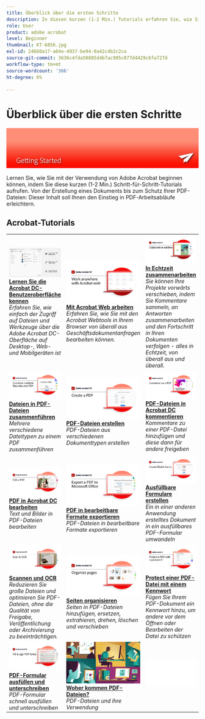 ```yaml
---
title: Überblick über die ersten Schritte
description: In diesen kurzen (1-2 Min.) Tutorials erfahren Sie, wie Sie mit der Verwendung von Adobe Acrobat beginnen
role: User
product: adobe acrobat
level: Beginner
thumbnail: KT-6856.jpg
exl-id: 24660a17-a04e-4937-be94-0a42c4b2c2ca
source-git-commit: 3636c4fda58885d4b7ac995c077d4429c6fa727d
workflow-type: tm+mt
source-wordcount: '366'
ht-degree: 6%

---
```


# Überblick über die ersten Schritte

![Erste Schritte mit Acrobat](../assets/Hero-GettingStarted.png)

Lernen Sie, wie Sie mit der Verwendung von Adobe Acrobat beginnen können, indem Sie diese kurzen (1-2 Min.) Schritt-für-Schritt-Tutorials aufrufen. Von der Erstellung eines Dokuments bis zum Schutz Ihrer PDF-Dateien: Dieser Inhalt soll Ihnen den Einstieg in PDF-Arbeitsabläufe erleichtern.

## Acrobat-Tutorials

<table style="table-layout:fixed">
<tr>
  <td>
    <a href="get-to-know-the-acrobat-dc-interface.md">
      <img alt="Acrobat DC-Benutzeroberfläche kennenlernen" src="../assets/Interface.jpg" />
    </a>
    <div>
    <a href="get-to-know-the-acrobat-dc-interface.md"><strong>Lernen Sie die Acrobat DC-Benutzeroberfläche kennen</strong></a>
    </div>
    <em>Erfahren Sie, wie einfach der Zugriff auf Dateien und Werkzeuge über die Adobe Acrobat DC-Oberfläche auf Desktop-, Web- und Mobilgeräten ist</em>
    <br>
  </td>
  <td>
    <a href="acrobatweb.md">
      <img alt="Mit Acrobat Web arbeiten" src="../assets/Acrobatweb_1280.png" />
    </a>
    <div>
    <a href="acrobatweb.md"><strong>Mit Acrobat Web arbeiten</strong></a>
    </div>
    <em>Erfahren Sie, wie Sie mit den Acrobat Webtools in Ihrem Browser von überall aus Geschäftsdokumentanfragen bearbeiten können.</em>
    <br>
  </td>
  <td>
    <a href="collaborate.md">
      <img alt="In Echtzeit zusammenarbeiten" src="../assets/Collaborate_1280.png" />
    </a>
    <div>
     <a href="collaborate.md"><strong>In Echtzeit zusammenarbeiten</strong></a>
    </div>
    <em>Sie können Ihre Projekte vorwärts verschieben, indem Sie Kommentare sammeln, an Antworten zusammenarbeiten und den Fortschritt in Ihren Dokumenten verfolgen - alles in Echtzeit, von überall aus und überall.</em>
    <br>
  </td>
</tr>
<tr>
  <td>
    <a href="combine-to-pdf.md">
      <img alt="Combine Files to PDF" src="../assets/Combine.jpg" />
    </a>
    <div>
     <a href="combine-to-pdf.md"><strong>Dateien in PDF-Dateien zusammenführen</strong></a>
    </div>
    <em>Mehrere verschiedene Dateitypen zu einem PDF zusammenführen</em>
    <br>
  </td>
  <td>
    <a href="create-pdf.md">
      <img alt="PDF-Dateien erstellen" src="../assets/Create.jpg" />
    </a>
    <div>
    <a href="create-pdf.md"><strong>PDF-Dateien erstellen</strong></a>
    </div>
    <em>PDF-Dateien aus verschiedenen Dokumenttypen erstellen</em>
    <br>
  </td>
  <td>
    <a href="comment-on-pdf-files.md">
      <img alt="PDF-Dateien in Acrobat DC kommentieren" src="../assets/Comment.jpg" />
    </a>
    <div>
    <a href="comment-on-pdf-files.md"><strong>PDF-Dateien in Acrobat DC kommentieren</strong></a>
    </div>
    <em>Kommentare zu einer PDF-Datei hinzufügen und diese dann für andere freigeben</em>
    <br>
  </td>  
</tr>
<tr>
  <td>
    <a href="edit-pdf.md">
      <img alt="PDF in Acrobat DC bearbeiten" src="../assets/Edit.jpg" />
    </a>
    <div>
    <a href="edit-pdf.md"><strong>PDF in Acrobat DC bearbeiten</strong></a>
    </div>
    <em>Text und Bilder in PDF-Dateien bearbeiten</em>
    <br>
  </td>
   <td>
    <a href="export-pdf.md">
      <img alt="PDF in bearbeitbare Formate exportieren" src="../assets/Export.jpg" />
    </a>
    <div>
    <a href="export-pdf.md"><strong>PDF in bearbeitbare Formate exportieren</strong></a>
    </div>
    <em>PDF-Dateien in bearbeitbare Formate exportieren</em>
    <br>
  </td>
  <td>
    <a href="create-fillable-forms.md">
      <img alt="Ausfüllbare Formulare erstellen" src="../assets/Form.jpg" />
    </a>
    <div>
    <a href="create-fillable-forms.md"><strong>Ausfüllbare Formulare erstellen</strong></a>
    </div>
    <em>Ein in einer anderen Anwendung erstelltes Dokument in ein ausfüllbares PDF-Formular umwandeln</em>
    <br>
  </td>
</tr>
<tr>
  <td>
    <a href="scan-and-ocr.md">
      <img alt="Scannen und OCR" src="../assets/Scan.jpg" />
    </a>
    <div>
    <a href="scan-and-ocr.md"><strong>Scannen und OCR</strong></a>
    </div>
    <em>Reduzieren Sie große Dateien und optimieren Sie PDF-Dateien, ohne die Qualität von Freigabe, Veröffentlichung oder Archivierung zu beeinträchtigen.</em>
    <br>
  </td>
  <td>
    <a href="organize.md">
      <img alt="Seiten organisieren" src="../assets/Organize.jpg" />
    </a>
    <div>
    <a href="organize.md"><strong>Seiten organisieren</strong></a>
    </div>
    <em>Seiten in PDF-Dateien hinzufügen, ersetzen, extrahieren, drehen, löschen und verschieben</em>
    <br>
  </td>
  <td>
    <a href="password-protect.md">
      <img alt="Protect einer PDF-Datei mit einem Kennwort" src="../assets/Protect.jpg" />
    </a>
    <div>
    <a href="password-protect.md"><strong>Protect einer PDF-Datei mit einem Kennwort</strong></a>
    </div>
    <em>Fügen Sie Ihrem PDF-Dokument ein Kennwort hinzu, um andere vor dem Öffnen oder Bearbeiten der Datei zu schützen</em>
    <br>
  </td>
</tr>
<tr>
  <td>
    <a href="fill-and-sign.md">
      <img alt="PDF-Formular ausfüllen und unterschreiben" src="../assets/FillSign.jpg" />
    </a>
    <div>
    <a href="fill-and-sign.md"><strong>PDF-Formular ausfüllen und unterschreiben</strong></a>
    </div>
    <em>PDF-Formular schnell ausfüllen und unterschreiben</em>
    <br>
  </td>
   <td>
    <a href="where-do-pdfs-come-from.md">
      <img alt="Woher kommen PDF-Dateien?" src="../assets/WherePDFs.jpg" />
    </a>
    <div>
    <a href="where-do-pdfs-come-from.md"><strong>Woher kommen PDF-Dateien?</strong></a>
    </div>
    <em>PDF-Dateien und ihre Verwendung</em>
    <br>
  </td>
  <td>
   <img alt="Abstand" src="../assets/Whitespacer.png" />
    <div>
    <br>
  </td>
</tr>
</table>
